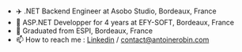 - ✈️ .NET Backend Engineer at Asobo Studio, Bordeaux, France
- 🏢 ASP.NET Developper for 4 years at EFY-SOFT, Bordeaux, France 
- 🌱 Graduated from ESPI, Bordeaux, France
- 📫 How to reach me : [Linkedin](https://www.linkedin.com/in/antoine-robin-14978b170/) / [contact@antoinerobin.com](mailto:contact@antoinerobin.com)
